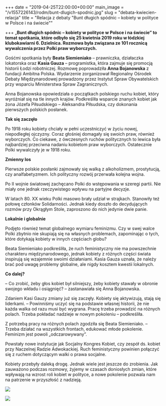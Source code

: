 +++
date = "2019-04-25T22:00:00+00:00"
main_image = "/v1557226143/rodm/bunt-dlugich-spodnic.jpg"
slug = "debata-kwiecien-relacja"
title = "Relacja z debaty \"Bunt długich spódnic – kobiety w polityce w Polsce i na świecie\""

+++
„**Bunt długich spódnic – kobiety w polityce w Polsce i na świecie” to temat spotkania, które odbyło się 25 kwietnia 2019 roku w łódzkiej klubokawiarni 6. Dzielnica. Rozmowa była związana ze 101 rocznicą wywalczenia przez Polki praw wyborczych.**

Gośćmi spotkania były **Beata Siemieniako** – prawniczka, działaczka lokatorska oraz **Kasia Gauza** – programistka, która zajmuje się promocją historii Łodzi robotniczej. Rozmowę poprowadziła **Anna Bojanowska** z fundacji Ambitna Polska. Wydarzenie zorganizował Regionalny Ośrodek Debaty Międzynarodowej prowadzony przez Instytut Spraw Obywatelskich przy wsparciu Ministerstwa Spraw Zagranicznych.

Anna Bojanowska opowiedziała o początkach polskiego ruchu kobiet, który wyróżniał się na tle innych krajów. Podkreśliła wsparcie znanych kobiet jak żona Józefa Piłsudskiego – Aleksandra Piłsudska, czy dokonania pierwszych polskich posłanek.

**Tak się zaczęło**

Po 1918 roku kobiety chciały w pełni uczestniczyć w życiu nowej, niepodległej ojczyzny. Coraz głośniej domagały się swoich praw, również wyborczych. Co ciekawe, z ówczesnych ruchów politycznych to lewica była najbardziej przeciwna nadaniu kobietom praw wyborczych. Ostatecznie Polki wywalczyły je w 1918 roku.

**Zmienny los**

Pierwsze polskie posłanki zajmowały się walką z alkoholizmem, prostytucją, czy analfabetyzmem. Ich polityczny rozwój przerwała kolejna wojna.

Po II wojnie światowej zachęcano Polki do wstępowania w szeregi partii. Nie miały one jednak rzeczywistego wpływu na partyjne decyzje.

W latach 80. XX wieku Polki masowo brały udział w strajkach. Stanowiły też połowę członków Solidarności. Jednak kiedy doszło do decydujących rozmów przy Okrągłym Stole, zaproszono do nich jedynie dwie panie.

**Lokalnie i globalnie**

Podjęto również temat globalnego wymiaru feminizmu. Czy w swej walce Polki zbytnio nie skupiają się na własnych problemach, zapominając o tych, które dotykają kobiety w innych częściach globu?

Beata Siemieniako podkreśliła, że ruch feministyczny nie ma powszechnie charakteru międzynarodowego, jednak kobiety z różnych części świata inspirują się wzajemnie swoimi działaniami. Kasia Gauza uznała, że należy brać pod uwagę problemy globalne, ale nigdy kosztem kwestii lokalnych.

**Co dalej?**

– Co zrobić, żeby głos kobiet był silniejszy, żeby kobiety stawały w obronie swojego wkładu i osiągnięć? – zastanawiała się Anna Bojanowska.

Zdaniem Kasi Gauzy zmiany już się zaczęły. Kobiety się aktywizują, stają się liderkami. – Powinniśmy uczyć się na podstawie własnej historii, że nie każda walka od razu musi być wygrana. Pracę trzeba prowadzić na różnych polach. Trzeba pokładać nadzieje w nowym pokoleniu – podkreśliła.

Z potrzebą pracy na różnych polach zgodziła się Beata Siemieniako. – Trzeba działać na wszystkich frontach, edukować młode pokolenie. Feminizm jest powoli „odczarowywany”.

Powstały nowe instytucje jak Socjalny Kongres Kobiet, czy zespół ds. kobiet przy Naczelnej Radzie Adwokackiej. Ruch feministyczny powinien połączyć się z ruchem dotyczącym walki o prawa socjalne.

Kobiety przebyły daleką drogę. Jednak wiele jest jeszcze do zrobienia. Jak zauważono podczas rozmowy, żyjemy w czasach doniosłych zmian, które wpływają na wzrost roli kobiet w polityce, a nowe pokolenie pozwala nam na patrzenie w przyszłość z nadzieją.

![](https://res.cloudinary.com/inspro/image/upload/c_limit,w_800/v1556263555/rodm/IMG_4941.jpg)

![](https://res.cloudinary.com/inspro/image/upload/c_limit,w_800/v1556263568/rodm/IMG_4958.jpg)